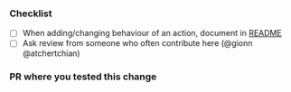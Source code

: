 ### Checklist
- [ ] When adding/changing behaviour of an action, document in [README](/docs/README.md)
- [ ] Ask review from someone who often contribute here (@gionn @atchertchian)

### PR where you tested this change
